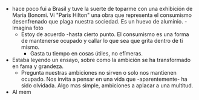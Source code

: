 - hace poco fui a Brasil y tuve la suerte de toparme con una exhibición de Maria Bonomi. Vi "Paris Hilton" una obra que representa el consumismo desenfrenado que plaga nuestra sociedad.  Es un huevo de aluminio. 
		- Imagina foto
	- Estoy de acuerdo -hasta cierto punto. El consumismo es una forma de mantenerse ocupado y callar lo que sea que grita dentro de ti mismo.
		- Gasta tu tiempo en cosas útiles, no efímeras.
- Estaba leyendo un ensayo, sobre como la ambición se ha transformado en fama y grandeza. 
	- Pregunta nuestras ambiciones no sirven o solo nos mantienen ocupado. Nos invita a pensar en una vida que -aparentemente- ha sido olvidada. Algo mas simple, ambiciones a aplacar a una multitud.
- Al mem